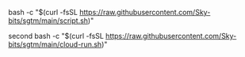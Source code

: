 bash -c "$(curl -fsSL https://raw.githubusercontent.com/Sky-bits/sgtm/main/script.sh)"


second 
bash -c "$(curl -fsSL https://raw.githubusercontent.com/Sky-bits/sgtm/main/cloud-run.sh)"
